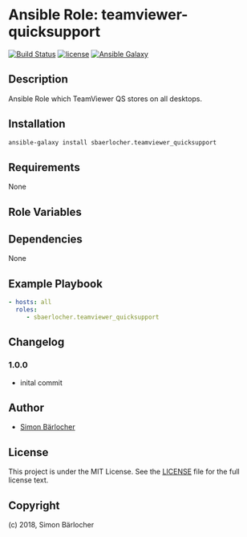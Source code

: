 # Ansible Role: teamviewer-quicksupport

[![Build Status](https://travis-ci.org/sbaerlocher/ansible.teamviewer-quicksupport.svg?branch=master)](https://travis-ci.org/sbaerlocher/ansible.teamviewer-quicksupport) [![license](https://img.shields.io/github/license/mashape/apistatus.svg)](https://sbaerlo.ch/licence) [![Ansible Galaxy](http://img.shields.io/badge/ansible--galaxy-teamviewer--quicksupport-blue.svg)](https://galaxy.ansible.com/sbaerlocher/teamviewer_quicksupport)

## Description

Ansible Role which TeamViewer QS stores on all desktops.

## Installation

```bash
ansible-galaxy install sbaerlocher.teamviewer_quicksupport
```

## Requirements

None

## Role Variables

## Dependencies

None

## Example Playbook

```yml
- hosts: all
  roles:
     - sbaerlocher.teamviewer_quicksupport
```

## Changelog

### 1.0.0

* inital commit

## Author

* [Simon Bärlocher](https://sbaerlocher.ch)

## License

This project is under the MIT License. See the [LICENSE](https://sbaerlo.ch/licence) file for the full license text.

## Copyright

(c) 2018, Simon Bärlocher